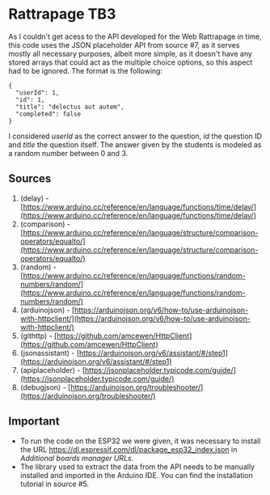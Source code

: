 # Rattrapage TB3
As I couldn't get acess to the API developed for the Web Rattrapage in time, this code uses the JSON placeholder API from source #7, as it serves mostly all necessary purposes, albeit more simple, as it doesn't have any stored arrays that could act as the multiple choice options, so this aspect had to be ignored. The format is the following:
```
{
  "userId": 1,
  "id": 1,
  "title": "delectus aut autem",
  "completed": false
}
```
I considered _userId_ as the correct answer to the question, _id_ the question ID and _title_ the question itself. The answer given by the students is modeled as a random number between 0 and 3.

## Sources
1. (delay) - [https://www.arduino.cc/reference/en/language/functions/time/delay/](https://www.arduino.cc/reference/en/language/functions/time/delay/)  
2. (comparison) - [https://www.arduino.cc/reference/en/language/structure/comparison-operators/equalto/](https://www.arduino.cc/reference/en/language/structure/comparison-operators/equalto/) 
3. (random) - [https://www.arduino.cc/reference/en/language/functions/random-numbers/random/](https://www.arduino.cc/reference/en/language/functions/random-numbers/random/)  
4. (arduinojson) - [https://arduinojson.org/v6/how-to/use-arduinojson-with-httpclient/](https://arduinojson.org/v6/how-to/use-arduinojson-with-httpclient/)  
5. (githttp) - [https://github.com/amcewen/HttpClient](https://github.com/amcewen/HttpClient)  
6. (jsonassistant) - [https://arduinojson.org/v6/assistant/#/step1](https://arduinojson.org/v6/assistant/#/step1)  
7. (apiplaceholder) - [https://jsonplaceholder.typicode.com/guide/](https://jsonplaceholder.typicode.com/guide/)  
8. (debugjson) - [https://arduinojson.org/troubleshooter/](https://arduinojson.org/troubleshooter/)  

## Important

- To run the code on the ESP32 we were given, it was necessary to install the URL https://dl.espressif.com/dl/package_esp32_index.json in _Additional boards manager URLs._
- The library used to extract the data from the API needs to be manually installed and imported in the Arduino IDE. You can find the installation tutorial in source #5.
